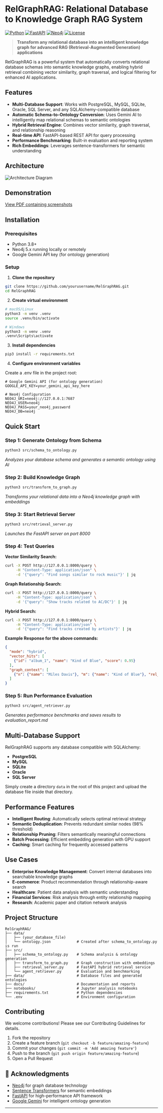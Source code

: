 # RelGraphRAG: Relational Database to Knowledge Graph RAG System

[![Python](https://img.shields.io/badge/python-3.8+-blue.svg)](https://www.python.org/downloads/)
[![FastAPI](https://img.shields.io/badge/FastAPI-0.104.1-green.svg)](https://fastapi.tiangolo.com/)
[![Neo4j](https://img.shields.io/badge/Neo4j-5.22.0-blue.svg)](https://neo4j.com/)
[![License](https://img.shields.io/badge/license-MIT-green.svg)](LICENSE)

> **Transform any relational database into an intelligent knowledge graph for advanced RAG (Retrieval-Augmented Generation) applications**

RelGraphRAG is a powerful system that automatically converts relational database schemas into semantic knowledge graphs, enabling hybrid retrieval combining vector similarity, graph traversal, and logical filtering for enhanced AI applications.

## Features

- **Multi-Database Support**: Works with PostgreSQL, MySQL, SQLite, Oracle, SQL Server, and any SQLAlchemy-compatible database
- **Automatic Schema-to-Ontology Conversion**: Uses Gemini AI to intelligently map relational schemas to semantic ontologies
- **Hybrid Retrieval Engine**: Combines vector similarity, graph traversal, and relationship reasoning
- **Real-time API**: FastAPI-based REST API for query processing
- **Performance Benchmarking**: Built-in evaluation and reporting system
- **Rich Embeddings**: Leverages sentence-transformers for semantic understanding

## Architecture
![Architecture Diagram](placeholder-for-architecture-image)

## Demonstration
[View PDF containing screenshots](placeholder-for-drive-link)

## Installation

### Prerequisites
- Python 3.8+
- Neo4j 5.x running locally or remotely
- Google Gemini API key (for ontology generation)

### Setup

1. **Clone the repository**
```bash
git clone https://github.com/yourusername/RelGraphRAG.git
cd RelGraphRAG
```

2. **Create virtual environment**
```bash
# macOS/Linux
python3 -m venv .venv
source .venv/bin/activate

# Windows
python3 -m venv .venv
.venv\Scripts\activate
```

3. **Install dependencies**
```bash
pip3 install -r requirements.txt
```

4. **Configure environment variables**

Create a .env file in the project root:

```env
# Google Gemini API (for ontology generation)
GOOGLE_API_KEY=your_gemini_api_key_here

# Neo4j Configuration
NEO4J_URI=neo4j://127.0.0.1:7687
NEO4J_USER=neo4j
NEO4J_PASS=your_neo4j_password
NEO4J_DB=neo4j
```

## Quick Start

### Step 1: Generate Ontology from Schema
```bash
python3 src/schema_to_ontology.py
```
*Analyzes your database schema and generates a semantic ontology using AI*

### Step 2: Build Knowledge Graph
```bash
python3 src/transform_to_graph.py
```
*Transforms your relational data into a Neo4j knowledge graph with embeddings*

### Step 3: Start Retrieval Server
```bash
python3 src/retrieval_server.py
```
*Launches the FastAPI server on port 8000*

### Step 4: Test Queries

**Vector Similarity Search:**
```bash
curl -X POST http://127.0.0.1:8000/query \
     -H "Content-Type: application/json" \
     -d '{"query": "Find songs similar to rock music"}' | jq
```

**Graph Relationship Search:**
```bash
curl -X POST http://127.0.0.1:8000/query \
     -H "Content-Type: application/json" \
     -d '{"query": "Show tracks related to AC/DC"}' | jq
```

**Hybrid Search:**
```bash
curl -X POST http://127.0.0.1:8000/query \
     -H "Content-Type: application/json" \
     -d '{"query": "Find tracks created by artists"}' | jq
```
**Example Response for the above commands:**
```json
{
  "mode": "hybrid",
  "vector_hits": [
    {"id": "album_1", "name": "Kind of Blue", "score": 0.95}
  ],
  "graph_context": [
    {"n": {"name": "Miles Davis"}, "m": {"name": "Kind of Blue"}, "rel_types": ["CREATED"]}
  ]
}
```

### Step 5: Run Performance Evaluation
```bash
python3 src/agent_retriever.py
```
*Generates performance benchmarks and saves results to evaluation_report.md*


## Multi-Database Support

RelGraphRAG supports any database compatible with SQLAlchemy:

- **PostgreSQL**
- **MySQL**
- **SQLite**
- **Oracle**
- **SQL Server**

Simply create a directory `data` in the root of this project and upload the database file inside that directory.

## Performance Features

- **Intelligent Routing**: Automatically selects optimal retrieval strategy
- **Semantic Deduplication**: Prevents redundant similar nodes (98% threshold)
- **Relationship Pruning**: Filters semantically meaningful connections
- **Batch Processing**: Efficient embedding generation with GPU support
- **Caching**: Smart caching for frequently accessed patterns

## Use Cases

- **Enterprise Knowledge Management**: Convert internal databases into searchable knowledge graphs
- **E-commerce**: Product recommendation through relationship-aware search
- **Healthcare**: Patient data analysis with semantic understanding
- **Financial Services**: Risk analysis through entity relationship mapping
- **Research**: Academic paper and citation network analysis

## Project Structure

```
RelGraphRAG/
├── data/
│   ├── (your_database_file)
│   └── ontology.json            # Created after schema_to_ontology.py is run
├── src/
│   ├── schema_to_ontology.py    # Schema analysis & ontology generation
│   ├── transform_to_graph.py    # Graph construction with embeddings
│   ├── retrieval_server.py      # FastAPI hybrid retrieval service
│   └── agent_retriever.py       # Evaluation and benchmarking
├── data/                        # Database files and generated ontologies
├── docs/                        # Documentation and reports
├── notebooks/                   # Jupyter analysis notebooks
├── requirements.txt             # Python dependencies
└── .env                         # Environment configuration
```

## Contributing

We welcome contributions! Please see our Contributing Guidelines for details.

1. Fork the repository
2. Create a feature branch (`git checkout -b feature/amazing-feature`)
3. Commit your changes (`git commit -m 'Add amazing feature'`)
4. Push to the branch (`git push origin feature/amazing-feature`)
5. Open a Pull Request


## 🙏 Acknowledgments

- [Neo4j](https://neo4j.com/) for graph database technology
- [Sentence Transformers](https://www.sbert.net/) for semantic embeddings
- [FastAPI](https://fastapi.tiangolo.com/) for high-performance API framework
- [Google Gemini](https://ai.google.dev/) for intelligent ontology generation

---